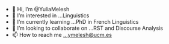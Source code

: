 - 👋 Hi, I’m @YuliaMelesh
- 👀 I’m interested in ...Linguistics 
- 🌱 I’m currently learning ...PhD in French Linguistics
- 💞️ I’m looking to collaborate on ...RST and Discourse Analysis 
- 📫 How to reach me ...ymelesh@ucm.es

<!---
YuliaMelesh/YuliaMelesh is a ✨ special ✨ repository because its `README.md` (this file) appears on your GitHub profile.
You can click the Preview link to take a look at your changes.
--->
